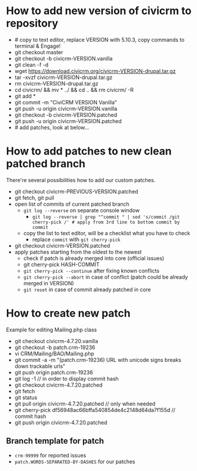 # How to add new version of civicrm to repository

* \# copy to text editor, replace VERSION with 5.10.3, copy commands to terminal & Engage!
* git checkout master
* git checkout -b civicrm-VERSION.vanilla
* git clean -f -d
* wget https://download.civicrm.org/civicrm-VERSION-drupal.tar.gz
* tar -xvzf civicrm-VERSION-drupal.tar.gz
* rm civicrm-VERSION-drupal.tar.gz
* cd civicrm/ && mv * ../ && cd .. && rm civicrm/ -R
* git add *
* git commit -m "CiviCRM VERSION Vanilla"
* git push -u origin civicrm-VERSION.vanilla
* git checkout -b civicrm-VERSION.patched
* git push -u origin civicrm-VERSION.patched
* \# add patches, look at below...

# How to add patches to new clean patched branch

There're several possibilities how to add our custom patches.

* git checkout civicrm-PREVIOUS-VERSION.patched
* git fetch, git pull
* open list of commits of current patched branch
    * `git log --reverse` on separate console window
        * `git log --reverse | grep "^commit " | sed 's/commit /git cherry-pick /' # apply from 3rd line to bottom commit by commit`
    * copy the list to text editor, will be a checklist what you have to check
        * replace `commit` with `git cherry-pick`
* git checkout civicrm-VERSION.patched
* apply patches starting from the oldest to the newest
    * check if patch is already merged into core (official issues)
    * git cherry-pick HASH-COMMIT
    * `git cherry-pick --continue` after fixing known conflicts
    * `git cherry-pick --abort` in case of conflict (patch could be already merged in VERSION)
    * `git reset` in case of commit already patched in core

# How to create new patch

Example for editing Mailing.php class

* git checkout civicrm-4.7.20.vanilla
* git checkout -b patch.crm-19236
* vi CRM/Mailing/BAO/Mailing.php
* git commit -a -m "(patch.crm-19236) URL with unicode signs breaks down trackable urls"
* git push origin patch.crm-19236
* git log -1    // in order to display commit hash
* git checkout civicrm-4.7.20.patched
* git fetch
* git status
* git pull origin civicrm-4.7.20.patched // only when needed
* git cherry-pick df56948ac66bffa540854de4c2148d64da7f155d   // commit hash
* git push origin civicrm-4.7.20.patched

## Branch template for patch

* `crm-99999` for reported issues
* `patch.WORDS-SEPARATED-BY-DASHES` for our patches

